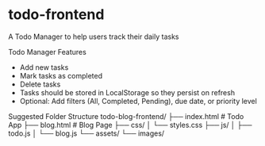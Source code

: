 # todo-frontend
 A Todo Manager to help users track their daily tasks

Todo Manager Features
- Add new tasks
- Mark tasks as completed
- Delete tasks
- Tasks should be stored in LocalStorage so they persist on refresh
- Optional: Add filters (All, Completed, Pending), due date, or priority level

Suggested Folder Structure
todo-blog-frontend/
├── index.html          # Todo App
├── blog.html           # Blog Page
├── css/
│   └── styles.css
├── js/
│   ├── todo.js
│   └── blog.js
└── assets/
    └── images/

